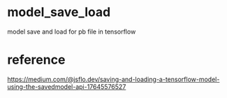# model_save_load
model save and load for pb file in tensorflow

# reference
https://medium.com/@jsflo.dev/saving-and-loading-a-tensorflow-model-using-the-savedmodel-api-17645576527

